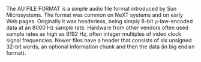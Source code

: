 The AU FILE FORMAT is a simple audio file format introduced by Sun Microsystems. The format was common on NeXT systems and on early Web pages. Originally it was headerless, being simply 8-bit µ-law-encoded data at an 8000 Hz sample rate. Hardware from other vendors often used sample rates as high as 8192 Hz, often integer multiples of video clock signal frequencies. Newer files have a header that consists of six unsigned 32-bit words, an optional information chunk and then the data (in big endian format).
